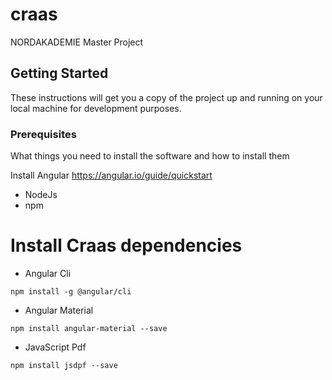 # craas
NORDAKADEMIE Master Project

## Getting Started

These instructions will get you a copy of the project up and running on your local machine for development purposes.

### Prerequisites

What things you need to install the software and how to install them

Install Angular https://angular.io/guide/quickstart
* NodeJs
* npm

# Install Craas dependencies
* Angular Cli 
```
npm install -g @angular/cli
```

* Angular Material
```
npm install angular-material --save
```
* JavaScript Pdf
```
npm install jsdpf --save
```

